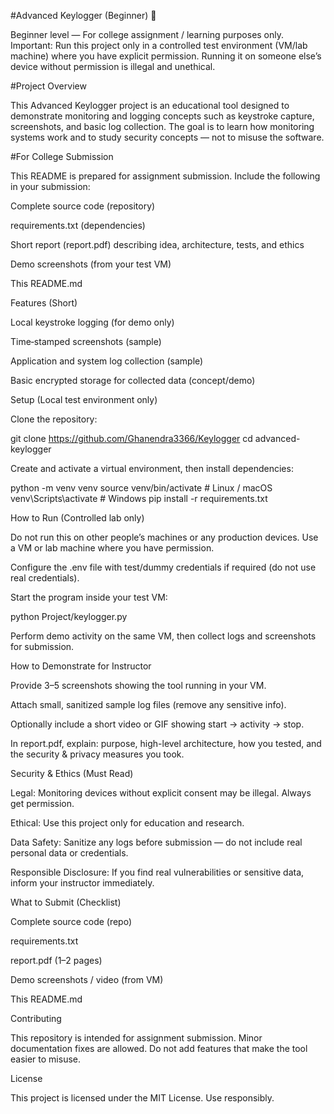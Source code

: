 #Advanced Keylogger (Beginner) 🚧

Beginner level — For college assignment / learning purposes only.
Important: Run this project only in a controlled test environment (VM/lab machine) where you have explicit permission. Running it on someone else’s device without permission is illegal and unethical.

#Project Overview

This Advanced Keylogger project is an educational tool designed to demonstrate monitoring and logging concepts such as keystroke capture, screenshots, and basic log collection. The goal is to learn how monitoring systems work and to study security concepts — not to misuse the software.

#For College Submission

This README is prepared for assignment submission. Include the following in your submission:

Complete source code (repository)

requirements.txt (dependencies)

Short report (report.pdf) describing idea, architecture, tests, and ethics

Demo screenshots (from your test VM)

This README.md

Features (Short)

Local keystroke logging (for demo only)

Time‑stamped screenshots (sample)

Application and system log collection (sample)

Basic encrypted storage for collected data (concept/demo)

Setup (Local test environment only)

Clone the repository:

git clone https://github.com/Ghanendra3366/Keylogger
cd advanced-keylogger


Create and activate a virtual environment, then install dependencies:

python -m venv venv
source venv/bin/activate    # Linux / macOS
venv\Scripts\activate       # Windows
pip install -r requirements.txt

How to Run (Controlled lab only)

Do not run this on other people’s machines or any production devices. Use a VM or lab machine where you have permission.

Configure the .env file with test/dummy credentials if required (do not use real credentials).

Start the program inside your test VM:

python Project/keylogger.py


Perform demo activity on the same VM, then collect logs and screenshots for submission.

How to Demonstrate for Instructor

Provide 3–5 screenshots showing the tool running in your VM.

Attach small, sanitized sample log files (remove any sensitive info).

Optionally include a short video or GIF showing start → activity → stop.

In report.pdf, explain: purpose, high-level architecture, how you tested, and the security & privacy measures you took.

Security & Ethics (Must Read)

Legal: Monitoring devices without explicit consent may be illegal. Always get permission.

Ethical: Use this project only for education and research.

Data Safety: Sanitize any logs before submission — do not include real personal data or credentials.

Responsible Disclosure: If you find real vulnerabilities or sensitive data, inform your instructor immediately.

What to Submit (Checklist)

 Complete source code (repo)

 requirements.txt

 report.pdf (1–2 pages)

 Demo screenshots / video (from VM)

 This README.md

Contributing

This repository is intended for assignment submission. Minor documentation fixes are allowed. Do not add features that make the tool easier to misuse.

License

This project is licensed under the MIT License. Use responsibly.
